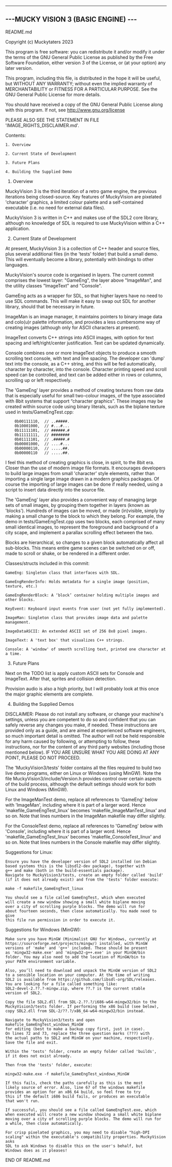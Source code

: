 ------------------------------------
---MUCKY VISION 3 (BASIC ENGINE) ---
------------------------------------

README.md

Copyright (c) Muckytaters 2023

This program is free software: you can
redistribute it and/or modify it under 
the terms of the GNU General Public License
as published by the Free Software Foundation,
either version 3 of the License, or (at your
option) any later version.

This program, including this file, is distributed
in the hope it will be useful, but WITHOUT ANY WARRANTY;
without even the implied warranty of MERCHANTABILITY
or FITNESS FOR A PARTICULAR PURPOSE. See the
GNU General Public License for more details.

You should have received a copy of the GNU
General Public License along with this
program. If not, see http://www.gnu.org/license

PLEASE ALSO SEE THE STATEMENT IN FILE 'IMAGE_RIGHTS_DISCLAIMER.md'.


Contents:

    1. Overview

    2. Current State of Development

    3. Future Plans

    4. Building the Supplied Demo


1. Overview

MuckyVision 3 is the third iteration of a retro game engine, the previous
iterations being closed-source. Key features of MuckyVision are pixelated
'character' graphics, a limited colour palette and a self-contained
executable (i.e. no need for external data files).

MuckyVision 3 is written in C++ and makes use of the SDL2 core library,
although no knowledge of SDL is required to use MuckyVision within a C++
application.


2. Current State of Development

At present, MuckyVision 3 is a collection of C++ header and source files, plus
several additional files (in the 'tests' folder) that build a small demo.
This will eventually become a library, potentially with bindings to other
languages.

MuckyVision's source code is organised in layers. The current commit 
comprises the lowest layer: "GameEng", the layer above "ImageMan",
and the utility classes "ImageText" and "Console".

GameEng acts as a wrapper for SDL, so that higher layers have no need
to use SDL commands. This will make it easy to swap out SDL for another
library, should that be necessary in future.

ImageMan is an image manager, it maintains pointers to binary image data
and colo(u)r palette information, and provides a less cumbersome way of
creating images (although only for ASCII characters at present).

ImageText converts C++ strings into ASCII images, with option for text
spacing and left/right/center justification. Text can be updated
dynamically.

Console combines one or more ImageText objects to produce a smooth scrolling
text console, with text and line spacing. The developer can 'dump' text into the
console, as a C++ string, and this will be fed automatically, character by
character, into the console. Character printing speed and scroll speed can be
controlled, and text can be added either in rows or columns, scrolling up
or left respectively.

The 'GameEng' layer provides a method of creating textures from
raw data that is especially useful for small two-colour images, of the
type associated with 8bit systems that support “character graphics”.
These images may be created within source code using binary
literals, such as the biplane texture used in tests/GameEngTest.cpp:

        0b00111110,  // ..#####.
        0b10001000,  // #...#...
        0b11111101,  // ######.#
        0b11111111,  // ########
        0b01111101,  // .#####.#
        0b00001000,  // ....#...
        0b00000110,  // .....##.
        0b00000110   // .....##.

I feel this method of creating graphics is close, in spirit, to the 8bit
era. Closer than the use of modern image file formats. It encourages developers to build
large images from small 'character' style elements, rather than importing a single
large image drawn in a modern graphics packages. Of course the importing of large images can
be done if really needed, using a script to insert data directly into the source file.

The 'GameEng' layer also provides a convenient way of managing large sets
of small images, by grouping them together in layers (known as 'blocks').
Hundreds of images can be moved, or made (in)visible, simply by making a small 
change to the block to which they belong. For example, the demo in tests/GameEngTest.cpp
uses two blocks, each comprised of many small identical images, to represent the 
foreground and background of a city scape, and implement a parallax scrolling effect
between the two.

Blocks are hierarchical, so changes to a given block automatically affect
all sub-blocks. This means entire game scenes can be switched on or off,
made to scroll or shake, or be rendered in a different order.

Classes/structs included in this commit:
    
    GameEng: Singleton class that interfaces with SDL.
    
    GameEngRenderInfo: Holds metadata for a single image (position, texture, etc.)
    
    GameEngRenderBlock: A ‘block’ container holding multiple images and other blocks.
    
    KeyEvent: Keyboard input events from user (not yet fully implemented).

    ImageMan: Singleton class that provides image data and palette management.

    ImageDataASCII: An extended ASCII set of 256 8x8 pixel images.

    ImageText: A 'text box' that visualizes C++ strings.

    Console: A 'window' of smooth scrolling text, printed one character at a time.


3. Future Plans

Next on the TODO list is apply custom ASCII sets for Console and ImageText.
After that, sprites and collision detection.

Provision audio is also a high priority, but I will probably look at this
once the major graphic elements are complete.


4. Building the Supplied Demos

DISCLAIMER: Please do not install any software, or change your machine's
            settings, unless you are competent to do so and confident that
            you can safely reverse any changes you make, if needed. 
            These instructions are provided only as a guide, and are aimed 
            at experienced software engineers, so much important detail is
            omitted.
            The author will not be held responsible for any harm caused
            by following, or attempting to follow, these instructions,
            nor for the content of any third party websites (including
            those mentioned below).
            IF YOU ARE UNSURE WHAT YOU ARE DOING AT ANY POINT, PLEASE
            DO NOT PROCEED.

The 'MuckyVision3/tests' folder contains all the files required to 
build two live demo programs, either on Linux or Windows (using MinGW).
Note the file MuckyVision3/include/Version.h provides control over certain
aspects of the build process, although the default settings should work
for both Linux and Windows (MinGW).

For the ImageManTest demo, replace all references to 'GameEng' below
with 'ImageMan', including where it is part of a larger word. Hence 
'makefile_GameEngTest_linux' becomes 'makefile_ImageManTest_linux'
and so on. Note that lines numbers in the ImageMan makefile may 
differ slightly.

For the ConsoleTest demo, replace all references to 'GameEng' below
with 'Console', including where it is part of a larger word. Hence 
'makefile_GameEngTest_linux' becomes 'makefile_ConsoleTest_linux'
and so on. Note that lines numbers in the Console makefile may 
differ slightly.


Suggestions for Linux:

    Ensure you have the developer version of SDL2 installed (on Debian
    based systems this is the libsdl2-dev package), together with  
    g++ and make (both in the build-essentials package).
    Navigate to MuckyVision3/tests, create an empty folder called 'build'
    (if it does not already exist) and from the 'tests' folder execute:

    make -f makefile_GameEngTest_linux

    You should see a file called GameEngTest, which when executed
    will create a new window showing a small white biplane moving
    over a city of scrolling purple blocks. The demo will run for
    about fourteen seconds, then close automatically. You made need to give
    this file run permission in order to execute it.

Suggestions for Windows (MinGW):

    Make sure you have MinGW (Minimalist GNU for Windows, currently at
    https://sourceforge.net/projects/mingw/) installed, with MinGW
    versions of 'make' and 'g++' included. These should be present
    as 'mingw32-make.exe' and 'mingw32-g++.exe' in your MinGW/bin
    folder. You may also need to add the location of MinGW/bin to
    your PATH environment variable.
    
    Also, you’ll need to download and unpack the MinGW version of SDL2
    to a sensible location on your computer. At the time of writing
    SDL2 is available from https://github.com/libsdl-org/SDL/releases.
    You are looking for a file called something like:
    SDL2-devel-2.??.?-mingw.zip, where ??.? is the current stable
    version of SDL2.
    
    Copy the file SDL2.dll from SDL-2.??.?/i686-w64-mingw32/bin to the
    MuckyVision3/tests folder. If performing the x86 build (see below),
    copy SDL2.dll from SDL-2/??.?/x86_64-w64-mingw32/bin instead.

    Navigate to MuckyVision3/tests and open makefile_GameEngTest_windows_MinGW
    for editing (best to make a backup copy first, just in case).
    On lines 72 and 73, replace the three question marks (???) with
    the actual paths to SDL2 and MinGW on your machine, respectively.
    Save the file and exit.

    Within the 'tests' folder, create an empty folder called 'builds',
    if it does not exist already.

    Then from the 'tests' folder, execute:
    
    mingw32-make.exe -f makefile_GameEngTest_windows_MinGW

    If this fails, check the paths carefully as this is the most
    likely source of error. Also, line 67 of the windows makefile
    provides an option for an x86_64 build, so feel free to try
    this if the default i686 build fails, or produces an executable
    that won't run.

    If successful, you should see a file called GameEngTest.exe, which 
    when executed will create a new window showing a small white biplane
    moving over a city of scrolling purple blocks. The demo will run for
    a while, then close automatically.

    For crisp pixelated graphics, you may need to disable "high-DPI 
    scaling" within the executable's compatibility properties. MuckyVision asks
    SDL to ask Windows to disable this on the user's behalf, but
    Windows does as it pleases!

END OF README.md
